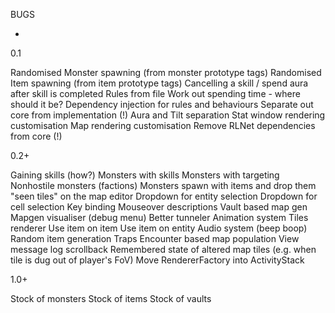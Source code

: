 BUGS

-

0.1

Randomised Monster spawning (from monster prototype tags)
Randomised Item spawning (from item prototype tags)
Cancelling a skill / spend aura after skill is completed
Rules from file
Work out spending time - where should it be?
Dependency injection for rules and behaviours
Separate out core from implementation (!)
	Aura and Tilt separation
		Stat window rendering customisation
		Map rendering customisation
Remove RLNet dependencies from core (!)

0.2+

Gaining skills (how?)
Monsters with skills
	Monsters with targeting
Nonhostile monsters (factions)
Monsters spawn with items and drop them
"seen tiles" on the map editor
Dropdown for entity selection
Dropdown for cell selection
Key binding
Mouseover descriptions
Vault based map gen
Mapgen visualiser (debug menu)
Better tunneler
Animation system
Tiles renderer
Use item on item
Use item on entity
Audio system (beep boop)
Random item generation
Traps
Encounter based map population
View message log scrollback
Remembered state of altered map tiles (e.g. when tile is dug out of player's FoV)
Move RendererFactory into ActivityStack

1.0+

Stock of monsters
Stock of items
Stock of vaults